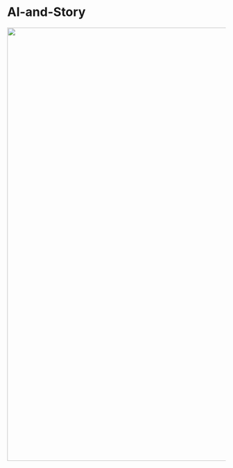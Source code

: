 # AI-and-Story

[<img src="https://img.youtube.com/vi/cQGvmdIiMSU/0.jpg" width="1000" height="" />](https://www.youtube.com/watch?v=cQGvmdIiMSU)
